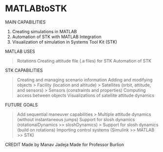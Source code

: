 # MATLABtoSTK

MAIN CAPABILITIES
1) Creating simulations in MATLAB
2) Automation of STK with MATLAB Integration
3) Visualization of simulation in Systems Tool Kit (STK)

MATLAB USES
> Rotations
> Creating attitude file (.a files) for STK
> Automation of STK

STK CAPABILITIES
> Creating and managing scenario information
> Adding and modifying objects
    > Facility (location and altitude)
    > Satellites (orbit, attitude, and sensors)
    > Sensors (constraints and properties)
> Computing access between objects
> Visualizations of satellite attitude dynamics

FUTURE GOALS
> Add sequential maneuver capabilities
    > Multiple attitude dynamics (without instantaneous jumps)
> Support for slosh dynamics (rotationalDynamics >> sloshDynamics)
    > Support for slosh dynamics (build on rotations)
> Importing control systems (Simulink >> MATLAB >> STK)

CREDIT
Made by Manav Jadeja
Made for Professor Burlion
